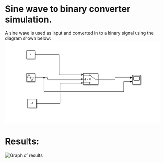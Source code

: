 # Sine wave to binary converter simulation.
A sine wave is used as input and converted in to a binary signal using the diagram shown below:
![Diagram of simulink simulation](https://github.com/walrider3/simlinkProjects-simlulations/blob/0f9d45a8d67078765e19527441d55b27900ea338/Sine%20wave%20to%20binary%20converter/Simulink%20visual%20diagram.PNG)

# Results:
![Graph of results]()
